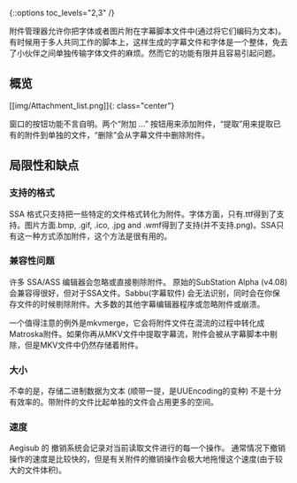 {::options toc_levels="2,3" /}

附件管理器允许你把字体或者图片附在字幕脚本文件中(通过将它们编码为文本)。有时候用于多人共同工作的脚本上，这样生成的字幕文件和字体是一个整体，免去了小伙伴之间单独传输字体文件的麻烦。然而它的功能有限并且容易引起问题。

## 概览  ##
[[img/Attachment_list.png]]{: class="center"}

窗口的按钮功能不言自明。两个“附加 ...” 按钮用来添加附件，“提取”用来提取已有的附件到单独的文件，“删除”会从字幕文件中删除附件。

## 局限性和缺点  ##

### 支持的格式  ###
SSA 格式只支持把一些特定的文件格式转化为附件。字体方面，只有.ttf得到了支持。图片方面.bmp, .gif, .ico, .jpg and .wmf得到了支持(并不支持.png)。SSA只有这一种方式添加附件，这个方法是很有用的。

### 兼容性问题  ###
许多 SSA/ASS 编辑器会忽略或直接剔除附件。
原始的SubStation Alpha (v4.08) 会兼容得很好，但对于SSA文件。Sabbu(字幕软件) 会无法识别，同时会在你保存文件的时候剔除附件。大多数的其他字幕编辑器程序或忽略附件或崩溃。

一个值得注意的例外是mkvmerge，它会将附件文件在混流的过程中转化成Matroska附件。如果你再从MKV文件中提取字幕流，附件会被从字幕脚本中剔除，但是MKV文件中仍然存储着附件。

### 大小  ###
不幸的是，存储二进制数据为文本 (顺带一提，是UUEncoding的变种) 不是十分有效率的。带附件的文件比起单独的文件会占用更多的空间。

### 速度 ###
Aegisub 的 撤销系统会记录对当前读取文件进行的每一个操作。
通常情况下撤销操作的速度是比较快的，但是有关附件的撤销操作会极大地拖慢这个速度(由于较大的文件体积)。
